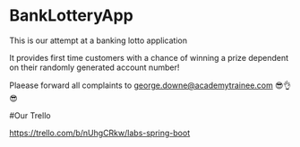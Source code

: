 # BankLotteryApp
This is our attempt at a banking lotto application

It provides first time customers with a chance of winning a prize dependent on their randomly generated account number!

Plaease forward all complaints to george.downe@academytrainee.com 😎👌😎

#Our Trello

https://trello.com/b/nUhgCRkw/labs-spring-boot

